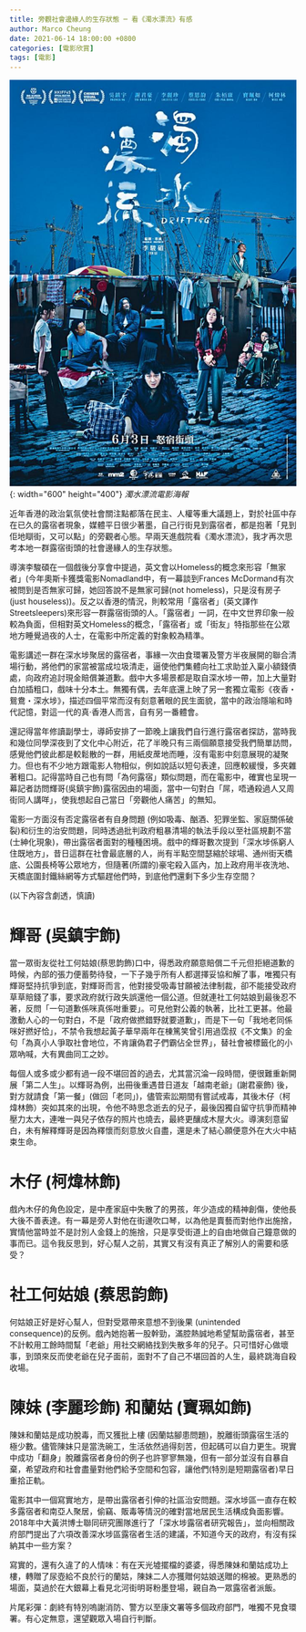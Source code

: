 ```yaml
---
title: 旁觀社會邊緣人的生存狀態 ─ 看《濁水漂流》有感
author: Marco Cheung
date: 2021-06-14 18:00:00 +0800
categories: [電影欣賞]
tags: [電影]
---
```


![drifting](/images/drifting.jpeg){: width="600" height="400"}
_濁水漂流電影海報_

近年香港的政治氣氛使社會關注點都落在民主、人權等重大議題上，對於社區中存在已久的露宿者現象，媒體平日很少著墨，自己行街見到露宿者，都是抱著「見到佢地瞓街，又可以點」的旁觀者心態。早兩天進戲院看《濁水漂流》，我才再次思考本地一群露宿街頭的社會邊緣人的生存狀態。

導演李駿碩在一個戲後分享會中提過，英文會以Homeless的概念來形容「無家者」(今年奧斯卡獲獎電影Nomadland中，有一幕談到Frances McDormand有次被問到是否無家可歸，她回答說不是無家可歸(not homeless)，只是沒有房子 (just houseless))。反之以香港的情況，則較常用「露宿者」(英文譯作Streetsleepers)來形容一群露宿街頭的人。「露宿者」一詞，在中文世界印象一般較為負面，但相對英文Homeless的概念，「露宿者」或「街友」特指那些在公眾地方睡覺過夜的人士，在電影中所定義的對象較為精準。

電影講述一群在深水埗聚居的露宿者，事緣一次由食環署及警方半夜展開的聯合清場行動，將他們的家當被當成垃圾清走，逼使他們集體向社工求助並入稟小額錢債處，向政府追討現金賠償兼道歉。戲中大多場景都是取自深水埗一帶，加上大量對白加插粗口，戲味十分本土。無獨有偶，去年底還上映了另一套獨立電影《夜香・鴛鴦・深水埗》，描述四個平常而沒有刻意著眼的民生面貌，當中的政治隱喻和時代記憶，對這一代的真‧香港人而言，自有另一番體會。

還記得當年修讀副學士，導師安排了一節晚上讓我們自行進行露宿者探訪，當時我和幾位同學深夜到了文化中心附近，花了半晚只有三兩個願意接受我們簡單訪問，感覺他們彼此都是較鬆散的一群，用紙皮蓆地而睡，沒有電影中刻意展現的凝聚力。但也有不少地方跟電影人物相似，例如說話以短句表達，回應較緩慢，多夾雜著粗口。記得當時自己也有問「為何露宿」類似問題，而在電影中，確實也呈現一幕記者訪問輝哥(吳鎮宇飾)露宿因由的場面，當中一句對白「屌，唔通殺過人又周街同人講咩」，使我想起自己當日「旁觀他人痛苦」的無知。

電影一方面沒有否定露宿者有自身問題 (例如吸毒、酗酒、犯罪坐監、家庭關係破裂)和衍生的治安問題，同時透過批判政府粗暴清場的執法手段以至社區規劃不當 (士紳化現象)，帶出露宿者面對的種種困境。戲中的輝哥數次提到「深水埗係窮人住既地方」，昔日這群在社會最底層的人，尚有半點空間瑟縮於球場、通州街天橋底、公園長椅等公眾地方，但隨著(所謂的)豪宅殺入區內，加上政府用半夜洗地、天橋底圍封鐵絲網等方式驅趕他們時，到底他們還剩下多少生存空間？ 

(以下內容含劇透，慎讀)

# 輝哥 (吳鎮宇飾)

當一眾街友從社工何姑娘(蔡思韵飾)口中，得悉政府願意賠償二千元但拒絕道歉的時候，內部的張力便蓄勢待發，一下子幾乎所有人都選擇妥協和解了事，唯獨只有輝哥堅持抗爭到底，對輝哥而言，他對接受吸毒甘願被法律制裁，卻不能接受政府草草賠錢了事，要求政府就行政失誤還他一個公道。但就連社工何姑娘到最後忍不著，反問「一句道歉係咪真係咁重要」。可見他對公義的執著，比社工更甚。他最激動人心的一句對白，不是「政府做撚錯野就要道歉」，而是下一句「我地老同係咪好撚好恰」，不禁令我想起黃子華早兩年在棟篤笑曾引用過霑叔《不文集》的金句「為真小人爭取社會地位，不肯讓偽君子們霸佔全世界」，替社會被標籤化的小眾吶喊，大有異曲同工之妙。

每個人或多或少都有過一段不堪回首的過去，尤其當沉淪一段時間，便很難重新開展「第二人生」。以輝哥為例，出冊後重遇昔日道友「越南老爺」(謝君豪飾) 後，對方就請食「第一餐」(做回「老同」)，儘管索訟期間有嘗試戒毒，其後木仔（柯煒林飾）突如其來的出現，令他不時思念逝去的兒子，最後因獨自留守抗爭而精神壓力太大，連唯一與兒子依存的照片也燒去，最終更釀成木屋大火。導演刻意留白，未有解釋輝哥是因為釋懷而刻意放火自盡，還是未了結心願便意外在大火中結束生命。

# 木仔 (柯煒林飾)

戲內木仔的角色設定，是中產家庭中失散了的男孩，年少造成的精神創傷，使他長大後不善表達。有一幕是旁人對他在街邊吹口琴，以為他是賣藝而對他作出施捨，實情他當時並不是討別人金錢上的施捨，只是享受街道上的自由地做自己鐘意做的事而已。這令我反思到，好心幫人之前，其實又有沒有真正了解別人的需要和感受？

# 社工何姑娘 (蔡思韵飾)

何姑娘正好是好心幫人，但對受眾帶來意想不到後果 (unintended consequence)的反例。戲內她抱著一股幹勁，滿腔熱誠地希望幫助露宿者，甚至不計較用工餘時間幫「老爺」用社交網絡找到失散多年的兒子。只可惜好心做壞事，到頭來反而使老爺在兒子面前，面對不了自己不堪回首的人生，最終跳海自殺收場。

# 陳妹 (李麗珍飾) 和蘭姑 (寶珮如飾)

陳妹和蘭姑是成功脫毒，而又獲批上樓 (因蘭姑腳患問題)，脫離街頭露宿生活的極少數。儘管陳妹只是當洗碗工，生活依然過得刻苦，但起碼可以自力更生。現實中成功「翻身」脫離露宿者身份的例子也許寥寥無幾，但有一部分並沒有自暴自棄，希望政府和社會盡量對他們給予空間和包容，讓他們(特別是短期露宿者)早日重拾正軌。

電影其中一個寫實地方，是帶出露宿者引伸的社區治安問題。深水埗區一直存在較多露宿者和南亞人聚居，偷竊、販毒等情況的確對當地居民生活構成負面影響。2018年中大黃洪博士聯同研究團隊進行了「深水埗露宿者研究報告」，並向相關政府部門提出了六項改善深水埗區露宿者生活的建議，不知道今天的政府，有沒有採納其中一些方案？ 

寫實的，還有久違了的人情味：有在天光墟擺檔的婆婆，得悉陳妹和蘭姑成功上樓，轉贈了尿壺給不良於行的蘭姑，陳妹二人亦獲贈何姑娘送贈的棉被。更熟悉的場面，莫過於在大銀幕上看見北河街明哥粉墨登場，親自為一眾露宿者派飯。

片尾彩彈：劇終有特別嗚謝消防、警方以至康文署等多個政府部門，唯獨不見食環署。有心定無意，還望觀眾入場自行判斷。